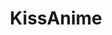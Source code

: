 ---
title: KissAnime
crosslinks:
- ShadowBan
- KissCartoon
- anYme
- megalinks
- NetflixViaVPN
- torrents
- technology
- KissAnimeEssentials
- Piracy
- sysadmin
- anyme
- anime
- chrome
- privacy
- uBlockOrigin
- fullmoviesonanything
- Addons4Kodi
- Naruto
- AskReddit
- Animesuggest
---